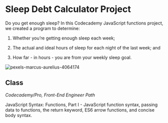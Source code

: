 # Sleep Debt Calculator Project

Do you get enough sleep? In this Codecademy JavaScript functions project, we created a program to determine:

1. Whether you’re getting enough sleep each week;

1. The actual and ideal hours of sleep for each night of the last week; and

1. How far - in hours - you are from your weekly sleep goal.



![pexels-marcus-aurelius-4064174](https://user-images.githubusercontent.com/60168324/122990461-cfb10600-d358-11eb-959b-839e04949e7a.jpg)



## Class
*Codecademy/Pro, Front-End Engineer Path*

JavaScript Syntax: Functions, Part I - JavaScript function syntax, passing data to functions, the return keyword, ES6 arrow functions, and concise body syntax.

